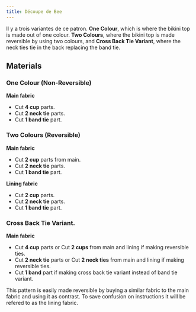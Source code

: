 ```yaml
---
title: Découpe de Bee
---
```


Il y a trois variantes de ce patron. **One Colour**, which is where the bikini top is made out of one colour. **Two Colours**, where the bikini top is made reversible by using two colours, and **Cross Back Tie Variant**, where the neck ties tie in the back replacing the band tie.

## Materials
### One Colour (Non-Reversible)

**Main fabric**
   - Cut **4 cup** parts.
   - Cut **2 neck tie** parts.
   - Cut **1 band tie** part.

### Two Colours (Reversible)

**Main fabric**
   - Cut **2 cup** parts from main.
   - Cut **2 neck tie** parts.
   - Cut **1 band tie** part.

**Lining fabric**

   - Cut **2 cup** parts.
   - Cut **2 neck tie** parts.
   - Cut **1 band tie** part.

### Cross Back Tie Variant.

 **Main fabric**

   - Cut **4 cup** parts or Cut **2 cups** from main and lining if making reversible ties.
   - Cut **2 neck tie** parts or Cut **2 neck ties** from main and lining if making reversible ties.
   - Cut **1 band** part if making cross back tie variant instead of band tie variant.

<Note>

This pattern is easily made reversible by buying a similar fabric to the main fabric and using it as contrast. To save confusion on instructions it will be refered to as the lining fabric.

</Note>
